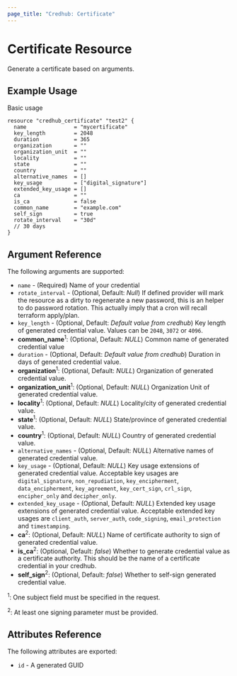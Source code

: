 ```yaml
---
page_title: "Credhub: Certificate"
---
```


# Certificate Resource

Generate a certificate based on arguments.

## Example Usage

Basic usage

```hcl
resource "credhub_certificate" "test2" {
  name               = "mycertificate"
  key_length         = 2048
  duration           = 365
  organization       = ""
  organization_unit  = ""
  locality           = ""
  state              = ""
  country            = ""
  alternative_names  = []
  key_usage          = ["digital_signature"]
  extended_key_usage = []
  ca                 = ""
  is_ca              = false
  common_name        = "example.com"
  self_sign          = true
  rotate_interval    = "30d"
  // 30 days
}
```

## Argument Reference

The following arguments are supported:

- `name` - (Required) Name of your credential
- `rotate_interval` - (Optional, Default: *Null*) If defined provider will mark the resource as a dirty to regenerate a new password, this is an helper to do password rotation. This actually imply that a cron will recall terraform apply/plan.
- `key_length` - (Optional, Default: *Default value from credhub*) Key length of generated credential value. Values can be `2048`, `3072` or `4096`.
- **common_name**<sup>1</sup>: (Optional, Default: *NULL*) Common name of generated credential value
- `duration` - (Optional, Default: *Default value from credhub*) Duration in days of generated credential value.
- **organization**<sup>1</sup>: (Optional, Default: *NULL*) Organization of generated credential value.
- **organization_unit**<sup>1</sup>: (Optional, Default: *NULL*) Organization Unit of generated credential value.
- **locality**<sup>1</sup>: (Optional, Default: *NULL*) Locality/city of generated credential value.
- **state**<sup>1</sup>: (Optional, Default: *NULL*) State/province of generated credential value.
- **country**<sup>1</sup>: (Optional, Default: *NULL*) Country of generated credential value.
- `alternative_names` - (Optional, Default: *NULL*) Alternative names of generated credential value.
- `key_usage` - (Optional, Default: *NULL*) Key usage extensions of generated credential value. Acceptable key usages are `digital_signature`, `non_repudiation`, `key_encipherment`, `data_encipherment`, `key_agreement`, `key_cert_sign`, `crl_sign`, `encipher_only` and `decipher_only`.
- `extended_key_usage` - (Optional, Default: *NULL*) Extended key usage extensions of generated credential value. Acceptable extended key usages are `client_auth`, `server_auth`, `code_signing`, `email_protection` and `timestamping`.
- **ca**<sup>2</sup>: (Optional, Default: *NULL*) Name of certificate authority to sign of generated credential value.
- **is_ca**<sup>2</sup>: (Optional, Default: *false*) Whether to generate credential value as a certificate authority. This should be the name of a certificate credential in your credhub.
- **self_sign**<sup>2</sup>: (Optional, Default: *false*) Whether to self-sign generated credential value.

<sup>1</sup>: One subject field must be specified in the request.

<sup>2</sup>: At least one signing parameter must be provided.

## Attributes Reference

The following attributes are exported:

* `id` - A generated GUID
